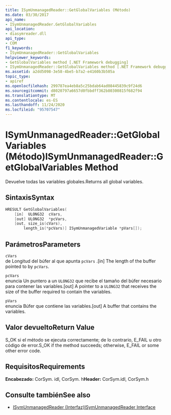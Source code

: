 ```yaml
---
title: ISymUnmanagedReader::GetGlobalVariables (Método)
ms.date: 03/30/2017
api_name:
- ISymUnmanagedReader.GetGlobalVariables
api_location:
- diasymreader.dll
api_type:
- COM
f1_keywords:
- ISymUnmanagedReader::GetGlobalVariables
helpviewer_keywords:
- GetGlobalVariables method [.NET Framework debugging]
- ISymUnmanagedReader::GetGlobalVariables method [.NET Framework debugging]
ms.assetid: a2dd5098-3e58-4be5-b7a2-e4160b3b505a
topic_type:
- apiref
ms.openlocfilehash: 299787ea4eb8a5c25bdab64ad08445839c9f24d6
ms.sourcegitcommit: d8020797a6657d0fbbdff362b80300815f682f94
ms.translationtype: MT
ms.contentlocale: es-ES
ms.lasthandoff: 11/24/2020
ms.locfileid: "95707547"
---
```

# <a name="isymunmanagedreadergetglobalvariables-method"></a><span data-ttu-id="685b5-102">ISymUnmanagedReader::GetGlobalVariables (Método)</span><span class="sxs-lookup"><span data-stu-id="685b5-102">ISymUnmanagedReader::GetGlobalVariables Method</span></span>

<span data-ttu-id="685b5-103">Devuelve todas las variables globales.</span><span class="sxs-lookup"><span data-stu-id="685b5-103">Returns all global variables.</span></span>  
  
## <a name="syntax"></a><span data-ttu-id="685b5-104">Sintaxis</span><span class="sxs-lookup"><span data-stu-id="685b5-104">Syntax</span></span>  
  
```cpp  
HRESULT GetGlobalVariables(  
    [in]  ULONG32  cVars,  
    [out] ULONG32  *pcVars,  
    [out, size_is(cVars),  
        length_is(*pcVars)] ISymUnmanagedVariable *pVars[]);  
```  
  
## <a name="parameters"></a><span data-ttu-id="685b5-105">Parámetros</span><span class="sxs-lookup"><span data-stu-id="685b5-105">Parameters</span></span>  

 `cVars`  
 <span data-ttu-id="685b5-106">de Longitud del búfer al que apunta `pcVars` .</span><span class="sxs-lookup"><span data-stu-id="685b5-106">[in] The length of the buffer pointed to by `pcVars`.</span></span>  
  
 `pcVars`  
 <span data-ttu-id="685b5-107">enuncia Un puntero a un `ULONG32` que recibe el tamaño del búfer necesario para contener las variables.</span><span class="sxs-lookup"><span data-stu-id="685b5-107">[out] A pointer to a `ULONG32` that receives the size of the buffer required to contain the variables.</span></span>  
  
 `pVars`  
 <span data-ttu-id="685b5-108">enuncia Búfer que contiene las variables.</span><span class="sxs-lookup"><span data-stu-id="685b5-108">[out] A buffer that contains the variables.</span></span>  
  
## <a name="return-value"></a><span data-ttu-id="685b5-109">Valor devuelto</span><span class="sxs-lookup"><span data-stu-id="685b5-109">Return Value</span></span>  

 <span data-ttu-id="685b5-110">S_OK si el método se ejecuta correctamente; de lo contrario, E_FAIL u otro código de error.</span><span class="sxs-lookup"><span data-stu-id="685b5-110">S_OK if the method succeeds; otherwise, E_FAIL or some other error code.</span></span>  
  
## <a name="requirements"></a><span data-ttu-id="685b5-111">Requisitos</span><span class="sxs-lookup"><span data-stu-id="685b5-111">Requirements</span></span>  

 <span data-ttu-id="685b5-112">**Encabezado:** CorSym. idl, CorSym. h</span><span class="sxs-lookup"><span data-stu-id="685b5-112">**Header:** CorSym.idl, CorSym.h</span></span>  
  
## <a name="see-also"></a><span data-ttu-id="685b5-113">Consulte también</span><span class="sxs-lookup"><span data-stu-id="685b5-113">See also</span></span>

- [<span data-ttu-id="685b5-114">ISymUnmanagedReader (Interfaz)</span><span class="sxs-lookup"><span data-stu-id="685b5-114">ISymUnmanagedReader Interface</span></span>](isymunmanagedreader-interface.md)
